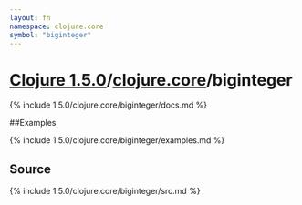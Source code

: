 ```yaml
---
layout: fn
namespace: clojure.core
symbol: "biginteger"
---
```


# [Clojure 1.5.0](../../)/[clojure.core](../)/biginteger

{% include 1.5.0/clojure.core/biginteger/docs.md %}

##Examples

{% include 1.5.0/clojure.core/biginteger/examples.md %}
## Source
{% include 1.5.0/clojure.core/biginteger/src.md %}

